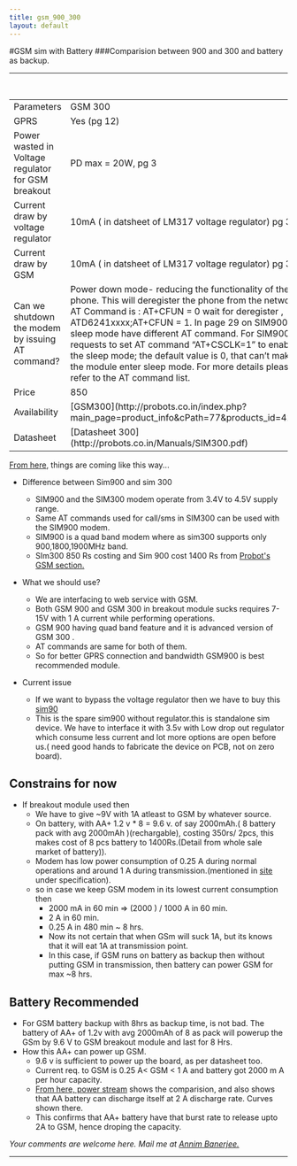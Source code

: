```yaml
---
title: gsm_900_300
layout: default
---
```


#GSM sim with Battery
###Comparision between 900 and 300 and battery as backup.
<hr>
<br>
<table>
<tr >
    <td>Parameters</td>
    <td>GSM 300</td>
    <td>GSM 900</td>
</tr>

<tr>
    <td>GPRS</td>
    <td>Yes (pg 12) </td>
    <td>Yes (pg 12) </td>
</tr>

<tr>
    <td>Power wasted in Voltage regulator for GSM breakout</td>
    <td>PD max = 20W, pg 3 </td>
    <td>PD max = 20W, pg 3 </td>
</tr>

<tr>
    <td>Current draw by voltage regulator</td>
    <td>10mA ( in datsheet of LM317 voltage regulator) pg 3 </td>
    <td>10mA ( in datsheet of LM317 voltage regulator) pg 3 </td>
</tr>

<tr>
    <td>Current draw by GSM</td>
    <td>10mA ( in datsheet of LM317 voltage regulator) pg 3 </td>
    <td>10mA ( in datsheet of LM317 voltage regulator) pg 3 </td>
</tr>

<tr>
    <td>Can we shutdown the modem by issuing AT command?</td>
    <td>Power down mode- reducing the functionality of the phone. This will deregister the phone from the network AT Command is : AT+CFUN = 0 wait for deregister , ATD6241xxxx;AT+CFUN = 1.
    In page 29 on SIM900, sleep mode have different AT command. For SIM900, it requests to set AT command “AT+CSCLK=1” to enable the sleep mode; the default value is 0, that can’t make the module enter sleep mode. For more details please refer to the AT command list.</td>
    <td>same as in SIM 300 </td>
</tr>


<tr>
    <td>Price</td>
    <td>850</td>
    <td>1400</td>
</tr>


<tr>
    <td>Availability</td>
    <td>[GSM300](http://probots.co.in/index.php?main_page=product_info&cPath=77&products_id=425)</td>
    <td>[GSM 900](http://probots.co.in/index.php?main_page=product_info&cPath=77&products_id=470)</td>
</tr>


<tr>
    <td>Datasheet</td>
    <td>[Datasheet 300](http://probots.co.in/Manuals/SIM300.pdf)</td>
    <td>[Datasheet 900](http://www.simcom.us/act_admin/supportfile/SIM900_HD_V1.01%28091226%29.pdf)</td>
</tr>

</table>


[From here](http://raviyp.in/index.php/embedded/143-difference-between-sim300-and-sim900-gsm-modems), things are coming like this way...<br>
+ Difference between Sim900 and sim 300
    + SIM900 and the SIM300 modem operate from 3.4V to 4.5V supply range.
    + Same AT commands used for call/sms in SIM300 can be used with the SIM900 modem.
    + SIM900 is a quad band modem where as sim300 supports only 900,1800,1900MHz band.
    + SIm300 850 Rs costing and Sim 900 cost 1400 Rs from [Probot's GSM section.](http://probots.co.in/index.php?main_page=index&cPath=77)
    
+ What we should use?
    + We are interfacing to web service with GSM.
    + Both GSM 900 and GSM 300 in breakout module sucks requires 7-15V with 1 A current while performing operations.
    + GSM 900 having quad band feature and it is advanced version of GSM 300 .
    + AT commands are same for both of them.
    + So for better GPRS connection and bandwidth GSM900 is best recommended  module.

+ Current issue
    + If we want to bypass the voltage regulator then we have to buy this [sim90](http://probots.co.in/index.php?main_page=product_info&cPath=77&products_id=444)
    + This is the spare sim900 without regulator.this is standalone sim device. We have to interface it with 3.5v with Low drop out regulator which consume less current and lot more options are open before us.( need good hands to fabricate the device on PCB, not on zero board).

## Constrains for now
+ If breakout module used then
    + We have to give ~9V with 1A atleast to GSM by whatever source.
    + On battery, with AA+ 1.2 v * 8 = 9.6 v. of say 2000mAh.( 8 battery pack with avg 2000mAh )(rechargable), costing 350rs/ 2pcs, this makes cost of 8 pcs battery to 1400Rs.(Detail from whole sale market of battery)).
    + Modem has low power consumption of 0.25 A during normal operations and around 1 A during transmission.(mentioned in [site](http://probots.co.in/index.php?main_page=product_info&cPath=77&products_id=470) under specification).
    + so in case we keep GSM modem in its lowest current consumption then 
        + 2000 mA in 60 min => (2000 ) / 1000 A in 60 min.
        + 2 A in 60 min.
        + 0.25 A in 480 min ~ 8 hrs.
        + Now its not certain that when GSm will suck 1A, but its knows that it will eat 1A at transmission point.
        + In this case, if GSM runs on battery as backup then without putting GSM in transmission, then battery can power GSM for max ~8 hrs.

## Battery Recommended
+ For GSM battery backup with 8hrs as backup time, is not bad. The battery of AA+ of 1.2v with avg 2000mAh of 8 as pack will powerup the GSm by 9.6 V to GSM breakout module and last for 8 Hrs.
+ How this AA+ can power up GSM.
    + 9.6 v is sufficient to power up the board, as per datasheet too.
    + Current req. to GSM is 0.25 A< GSM < 1 A and battery got 2000 m A per hour capacity.
    + [From here, power stream](http://www.powerstream.com/AA-tests.htm) shows the comparision, and also shows that AA battery can discharge itself at 2 A discharge rate. Curves shown there.
    + This confirms that AA+ battery have that burst rate to release upto 2A to GSM, hence droping the capacity. 

<i>Your comments are welcome here. Mail me at <a href="mailto:pixma38@gmail.com"> Annim Banerjee.  </a></i>
<hr>
